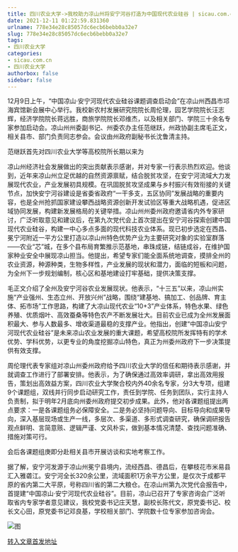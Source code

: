 ```yaml
---
title: 四川农业大学->我校助力凉山州将安宁河谷打造为中国现代农业硅谷 | sicau.com.cn
date: 2021-12-11 01:22:59.831360
urlname: 778e34e28c85057dc6ecb6bebb0a32e7
slug: 778e34e28c85057dc6ecb6bebb0a32e7
tags: 
- 四川农业大学
categories:
- sicau.com.cn
- 四川农业大学
authorbox: false
sidebar: false
---
```

12月9日上午，“中国凉山·安宁河现代农业硅谷课题调查启动会”在凉山州西昌市邛海宾馆新会展中心举行。我校新农村发展研究院院长周伦理，园艺学院院长汪志辉，经济学院院长蒋远胜，商旅学院院长邓维杰，以及相关部门、学院三十余名专家参加启动会。凉山州州委副书记、州委农办主任范继跃，州政协副主席毛正文，相关县市、部门负责同志参会。会议由州政府副秘书长沈鲁清主持。

范继跃首先对四川农业大学等高校院所长期以来为
<!--more-->
凉山州经济社会发展做出的突出贡献表示感谢，并对专家一行表示热烈欢迎。他谈到，近年来凉山州立足优越的自然资源禀赋，结合脱贫攻坚，在安宁河流域大力发展现代农业，产业发展初具规模。在巩固脱贫攻坚成果与乡村振兴有效衔接的关键节点，加快安宁河谷建设是省委省政府“一干多支，五区协同”发展战略的重要内容，也是全州抢抓国家建设攀西战略资源创新开发试验区等重大战略机遇，促进区域协同发展，构建新发展格局的关键举措。凉山州州委州政府邀请省内外专家研讨，广泛听取意见和建议后，在第九次党代会上首次提出在安宁河谷探索创建中国现代农业硅谷，构建一中心多点多面的现代科技农业体系。现已初步选定在西昌、冕宁河附近一平方公里打造以凉山州特色优势产业为主要研究对象的实验室群落——农业“芯”城，在多个县布局育繁推示范基地，串珠成链，结链成谷，在维护国家种业安全中展现凉山担当。他提出，希望专家们能全面系统地调查，摸排全州的农业资源，种源种类，生物多样性，产业发展的现状和潜力，面临的短板和问题，为全州下一步规划编制，核心区和基地建设打牢基础，提供决策支撑。

毛正文介绍了全州及安宁河谷农业发展现状。他表示，“十三五”以来，凉山州实施“产业强州、生态立州、开放兴州”战略，围绕“建基地、搞加工、创品牌、育主体、拓市场”工作思路，构建了大凉山现代农业“10+3”产业体系，特色水果、绿色养殖、优质烟叶、高效蚕桑等特色农产不断发展壮大。目前农业已成为全州发展面积最大、参与人数最多、增收渠道最稳的支撑产业。他指出，创建“中国凉山安宁河现代农业硅谷”是未来凉山农业发展的重大课题，希望高校院所发挥特有的学术优势、学科优势，以更专业的角度挖掘凉山特色，真正为州委州政府下一步决策提供有效支撑。

周伦理代表专家组对凉山州委州政府给予四川农业大学的信任和期待表示感谢，并就调查工作进行了部署安排。他表示，为了确保通过高效率调研，拿出高效用报告，策划出高效益方案，四川农业大学聚合校内外40余名专家，分3大专项，组建9个课题组，双线并行同步启动研究工作，责任到学院、任务到团队，实行主持人负责制，拟于明年2月底向州委州政府提交初步成果。此外，他对各课题组提出两点要求：一是各课题组务必保障安全。二是务必坚持问题导向、目标导向和成果导向，深入基层现场或生产一线，多层次、多渠道、多形式调查研究，确保调研报告观点鲜明、言简意赅、逻辑严谨、文风朴实，做到基本情况清楚、查找问题准确、措施对策可行。

会后各课题组庚即分赴相关县市开展访谈和实地考察工作。

据了解，安宁河发源于凉山州冕宁县境内，流经西昌、德昌后，在攀枝花市米易县汇入雅砻江。安宁河全长320余公里，流域面积1万余平方公里，是仅次于成都平原的省内第二大平原，号称四川省的第二大粮仓。在凉山州第九次党代会报告中，首提建“中国凉山·安宁河现代农业硅谷”。目前，凉山已召开了专家咨询会广泛听取省内专家学者意见建议，我校党委书记庄天慧，副校长陈代文，原党委书记、校长文心田，原党委书记邓良基，学校相关部门、学院数十位专家参加咨询会。

![图](https://news.sicau.edu.cn/__local/6/A2/63/8542263FF61940D5479CEBE7EA8_CDA0A7C0_63797.png)

[转入文章首发地址](https://news.sicau.edu.cn/info/1078/65968.htm)